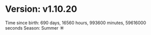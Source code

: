 # Version: v1.10.20
Time since birth: 690 days, 16560 hours, 993600 minutes, 59616000 seconds
Season: Summer ☀️
